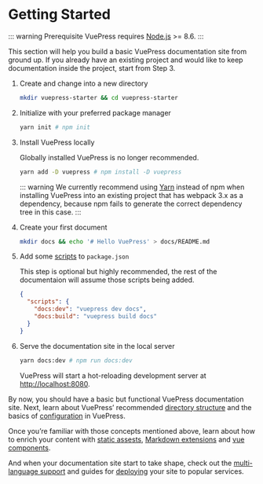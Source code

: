 # Getting Started

::: warning Prerequisite
VuePress requires [Node.js](https://nodejs.org/en/) >= 8.6.
:::

This section will help you build a basic VuePress documentation site from ground up. If you already have an existing project and would like to keep documentation inside the project, start from Step 3.

1. Create and change into a new directory

   ``` bash
   mkdir vuepress-starter && cd vuepress-starter
   ```

2. Initialize with your preferred package manager

   ``` bash
   yarn init # npm init
   ```

3. Install VuePress locally

   Globally installed VuePress is no longer recommended.

   ``` bash
   yarn add -D vuepress # npm install -D vuepress
   ```

   ::: warning
   We currently recommend using [Yarn](https://classic.yarnpkg.com/lang/en/) instead of npm when installing VuePress into an existing project that has webpack 3.x as a dependency, because npm fails to generate the correct dependency tree in this case.
   :::

4. Create your first document

   ``` bash
   mkdir docs && echo '# Hello VuePress' > docs/README.md
   ```

5. Add some [scripts](https://classic.yarnpkg.com/en/docs/package-json#toc-scripts) to `package.json`

   This step is optional but highly recommended, the rest of the documentaion will assume those scripts being added.

   ``` json
   {
     "scripts": {
       "docs:dev": "vuepress dev docs",
       "docs:build": "vuepress build docs"
     }
   }
   ```

6. Serve the documentation site in the local server

   ``` bash
   yarn docs:dev # npm run docs:dev
   ```

   VuePress will start a hot-reloading development server at [http://localhost:8080](http://localhost:8080).

By now, you should have a basic but functional VuePress documentation site. Next, learn about VuePress’ recommended [directory structure](directory-structure.html) and the basics of [configuration](basic-config.html) in VuePress.

Once you’re familiar with those concepts mentioned above, learn about how to enrich your content with [static assests](assets.html), [Markdown extensions](markdown.html) and [vue components](using-vue.html).

And when your documentation site start to take shape, check out the [multi-language support](i18n.html) and guides for [deploying](deploy.html) your site to popular services.
